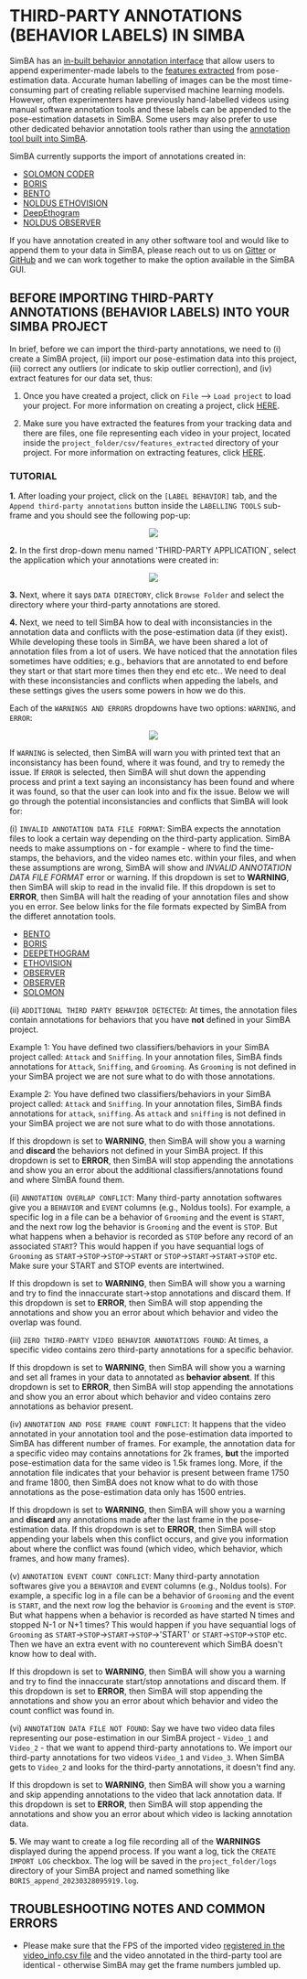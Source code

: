 # THIRD-PARTY ANNOTATIONS (BEHAVIOR LABELS) IN SIMBA

SimBA has an [in-built behavior annotation interface](https://github.com/sgoldenlab/simba/blob/master/docs/labelling_aggression_tutorial.md) that allow users to append experimenter-made labels to the [features extracted](https://github.com/sgoldenlab/simba/blob/master/docs/tutorial.md#step-5-extract-features) from  pose-estimation data. Accurate human labelling of images can be the most time-consuming part of creating reliable supervised machine learning models. However, often experimenters have previously hand-labelled videos using manual software annotation tools and these labels can be appended to the pose-estimation datasets in SimBA. Some users may also prefer to use other dedicated behavior annotation tools rather than using the [annotation tool built into SimBA](https://github.com/sgoldenlab/simba/blob/master/docs/labelling_aggression_tutorial.md).

SimBA currently supports the import of annotations created in:

* [SOLOMON CODER](https://solomon.andraspeter.com/)
* [BORIS](https://www.boris.unito.it/)
* [BENTO](https://github.com/neuroethology/bentoMAT)
* [NOLDUS ETHOVISION](https://www.noldus.com/ethovision-xt)
* [DeepEthogram](https://github.com/jbohnslav/deepethogram)
* [NOLDUS OBSERVER](https://www.noldus.com/observer-xt)

If you have annotation created in any other software tool and would like to append them to your data in SimBA, please reach out to us on [Gitter](https://gitter.im/SimBA-Resource/community) or [GitHub](https://github.com/sgoldenlab/simba) and we can work together to make the option available in the SimBA GUI.

## BEFORE IMPORTING THIRD-PARTY ANNOTATIONS (BEHAVIOR LABELS) INTO YOUR SIMBA PROJECT

In brief, before we can import the third-party annotations, we need to (i) create a SimBA project, (ii) import our pose-estimation data into this project, (iii) correct any outliers (or indicate to skip outlier correction), and (iv) extract features for our data set, thus: 

1. Once you have created a project, click on `File` --> `Load project` to load your project. For more information on creating a project, click [HERE](https://github.com/sgoldenlab/simba/blob/master/docs/tutorial.md#part-1-create-a-new-project-1).

2. Make sure you have extracted the features from your tracking data and there are files, one file representing each video in your project, located inside the `project_folder/csv/features_extracted` directory of your project. For more information on extracting features, click [HERE](https://github.com/sgoldenlab/simba/blob/master/docs/tutorial.md#step-5-extract-features).

### TUTORIAL 

**1.** After loading your project, click on the `[LABEL BEHAVIOR]` tab, and the `Append third-party annotations` button inside the `LABELLING TOOLS` sub-frame and you should see the following pop-up:

<p align="center">
<img src=/images/third_party_label_new_1.png />
</p>

**2.** In the first drop-down menu named 'THIRD-PARTY APPLICATION`, select the application which your annotations were created in:

<p align="center">
<img src=/images/third_party_label_new_2.png />
</p>

**3.** Next, where it says `DATA DIRECTORY`, click `Browse Folder` and select the directory where your third-party annotations are stored. 

**4.** Next, we need to tell SimBA how to deal with inconsistancies in the annotation data and conflicts with the pose-estimation data (if they exist). While developing these tools in SimBA, we have been shared a lot of annotation files from a lot of users. We have noticed that the annotation files sometimes have oddities; e.g., behaviors that are annotated to end before they start or that start more times then they end etc etc.. We need to deal with these inconsistancies and conflicts when appeding the labels, and these settings gives the users some powers in how we do this. 

Each of the `WARNINGS AND ERRORS` dropdowns have two options: `WARNING`, and `ERROR`:

<p align="center">
<img src=/images/third_party_label_new_3.png />
</p>

If `WARNING` is selected, then SimBA will warn you with printed text that an inconsistancy has been found, where it was found, and try to remedy the issue. If `ERROR` is selected, then SimBA will shut down the appending process and print a text saying an inconsistancy has been found and where it was found, so that the user can look into and fix the issue. Below we will go through the potential inconsistancies and conflicts that SimBA will look for:

(i) `INVALID ANNOTATION DATA FILE FORMAT`: SimBA expects the annotation files to look a certain way depending on the third-party application. SimBA needs to make assumptions on - for example - where to find the time-stamps, the behaviors, and the video names etc. within your files, and when these assumptions are wrong, SimBA will show and *INVALID ANNOTATION DATA FILE FORMAT* error or warning. If this dropdown is set to **WARNING**, then SimBA will skip to read in the invalid file. If this dropdown is set to **ERROR**, then SimBA will halt the reading of your annotation files and show you en error. See below links for the file formats expected by SimBA from the differet annotation tools.

* [BENTO](https://github.com/sgoldenlab/simba/blob/master/misc/bento_example.annot)
* [BORIS](https://github.com/sgoldenlab/simba/blob/master/misc/boris_example.csv)
* [DEEPETHOGRAM](https://github.com/sgoldenlab/simba/blob/master/misc/deep_ethogram_labels.csv)
* [ETHOVISION](https://github.com/sgoldenlab/simba/blob/master/misc/ethovision_example.xlsx)
* [OBSERVER](https://github.com/sgoldenlab/simba/blob/master/misc/Observer_example_1.xlsx)
* [OBSERVER](https://github.com/sgoldenlab/simba/blob/master/misc/Observer_example_2.xlsx)
* [SOLOMON](https://github.com/sgoldenlab/simba/blob/master/misc/solomon_example.csv)


(ii) `ADDITIONAL THIRD PARTY BEHAVIOR DETECTED`: At times, the annotation files contain annotations for behaviors that you have **not** defined in your SimBA project. 

Example 1: You have defined two classifiers/behaviors in your SimBA project called: `Attack` and `Sniffing`. In your annotation files, SimBA finds annotations for `Attack`, `Sniffing`, and `Grooming`. As `Grooming` is not defined in your SimBA project we are not sure what to do with those annotations.

Example 2: You have defined two classifiers/behaviors in your SimBA project called: `Attack` and `Sniffing`. In your annotation files, SimBA finds annotations for `attack`, `sniffing`. As `attack` and `sniffing` is not defined in your SimBA project we are not sure what to do with those annotations. 

If this dropdown is set to **WARNING**, then SimBA will show you a warning and **discard** the behaviors not defined in your SimBA project. If this dropdown is set to **ERROR**, then SimBA will stop appending the annotations and show you an error about the additional classifiers/annotations found and where SImBA found them.

(ii) `ANNOTATION OVERLAP CONFLICT`: Many third-party annotation softwares give you a `BEHAVIOR` and `EVENT` columns (e.g., Noldus tools). For example, a specific log in a file can be a behavior of `Grooming` and the event is `START`, and the next row log the behavior is `Grooming` and the event is `STOP`. But what happens when a behavior is recorded as `STOP` before any record of an associated `START`? This would happen if you have sequantial logs of `Grooming` as `START`->`STOP`->`STOP`->`START` or `STOP`->`START`->`START`->`STOP` etc. Make sure your START and STOP events are intertwined. 

If this dropdown is set to **WARNING**, then SimBA will show you a warning and try to find the innaccurate start->stop annotations and discard them. If this dropdown is set to **ERROR**, then SimBA will stop appending the annotations and show you an error about which behavior and video the overlap was found.


(iii) `ZERO THIRD-PARTY VIDEO BEHAVIOR ANNOTATIONS FOUND`: At times, a specific video contains zero third-party annotations for a specific behavior. 

If this dropdown is set to **WARNING**, then SimBA will show you a warning and set all frames in your data to annotated as **behavior absent**. If this dropdown is set to **ERROR**, then SimBA will stop appending the annotations and show you an error about which behavior and video contains zero annotations as behavior present. 

(iv) `ANNOTATION AND POSE FRAME COUNT FONFLICT`: It happens that the video annotated in your annotation tool and the pose-estimation data imported to SimBA has different number of frames. For example, the annotation data for a specific video may contains annotations for 2k frames, **but** the imported pose-estimation data for the same video is 1.5k frames long. More, if the annotation file indicates that your behavior is present between frame 1750 and frame 1800, then SimBA does not know what to do with those annotations as the pose-estimation data only has 1500 entries.  

If this dropdown is set to **WARNING**, then SimBA will show you a warning and **discard** any annotations made after the last frame in the pose-estimation data. If this dropdown is set to **ERROR**, then SimBA will stop appending your labels when this conflict occurs, and give you information about where the conflict was found (which video, which behavior, which frames, and how many frames). 

(v) `ANNOTATION EVENT COUNT CONFLICT`: Many third-party annotation softwares give you a `BEHAVIOR` and `EVENT` columns (e.g., Noldus tools). For example, a specific log in a file can be a behavior of `Grooming` and the event is `START`, and the next row log the behavior is `Grooming` and the event is `STOP`. But what happens when a behavior is recorded as have started N times and stopped N-1 or N+1 times? This would happen if you have sequantial logs of `Grooming` as `START`->`STOP`->`START`->`STOP`->'START' or `START`->`STOP`->`STOP` etc. Then we have an extra event with no counterevent which SimBA doesn't know how to deal with. 

If this dropdown is set to **WARNING**, then SimBA will show you a warning and try to find the innaccurate start/stop annotations and discard them. If this dropdown is set to **ERROR**, then SimBA will stop appending the annotations and show you an error about which behavior and video the count conflict was found in.

(vi) `ANNOTATION DATA FILE NOT FOUND`: Say we have two video data files representing our pose-estimation in our SimBA project - `Video_1` and `Video_2` -  that we want to append third-party annotations to. We import our third-party annotations for two videos `Video_1` and `Video_3`. When SimBA gets to `Video_2` and looks for the third-party annotations, it doesn't find any. 

If this dropdown is set to **WARNING**, then SimBA will show you a warning and skip appending annotations to the video that lack annotation data. If this dropdown is set to **ERROR**, then SimBA will stop appending the annotations and show you an error about which video is lacking annotation data.

**5.** We may want to create a log file recording all of the **WARNINGS** displayed during the append process. If you want a log, tick the `CREATE IMPORT LOG` checkbox. The log will be saved in the `project_folder/logs` directory of your SimBA project and named something like `BORIS_append_20230328095919.log`.


## TROUBLESHOOTING NOTES AND COMMON ERRORS

* Please make sure that the FPS of the imported video [registered in the video_info.csv file](https://github.com/sgoldenlab/simba/blob/master/docs/Scenario1.md#step-3-set-video-parameters) and the video annotated in the third-party tool are identical - otherwise SimBA may get the frame numbers jumbled up. 















